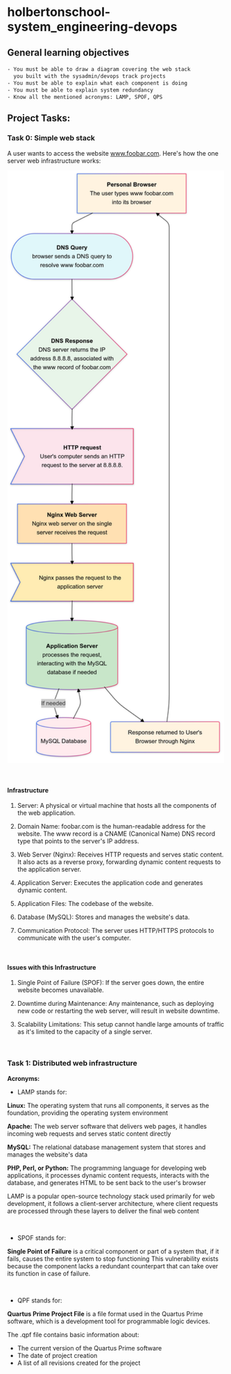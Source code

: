 # holbertonschool-system_engineering-devops

## General learning objectives

    - You must be able to draw a diagram covering the web stack
      you built with the sysadmin/devops track projects
    - You must be able to explain what each component is doing
    - You must be able to explain system redundancy
    - Know all the mentioned acronyms: LAMP, SPOF, QPS


## Project Tasks:

### Task 0: Simple web stack 

A user wants to access the website www.foobar.com. Here's how the one server web infrastructure works:

<p align="left">
<img src="https://github.com/Bomays/holbertonschool-system_engineering-devops/blob/993362b3d0484759f3625f2de43ece3a6e0b1203/Images%20tasks/Simple%20web%20Stack.png" alt="Simple web structure" width="500"/>
</p>

$~$

#### Infrastructure

1. Server: A physical or virtual machine that hosts all the components of the web application.

2. Domain Name: foobar.com is the human-readable address for the website. The www record is a CNAME (Canonical Name) DNS record type that points to the server's IP address.

3. Web Server (Nginx): Receives HTTP requests and serves static content. It also acts as a reverse proxy, forwarding dynamic content requests to the application server.

4. Application Server: Executes the application code and generates dynamic content.

5. Application Files: The codebase of the website.

6. Database (MySQL): Stores and manages the website's data.

7. Communication Protocol: The server uses HTTP/HTTPS protocols to communicate with the user's computer.

$~$

#### Issues with this Infrastructure

1. Single Point of Failure (SPOF): If the server goes down, the entire website becomes unavailable.

2. Downtime during Maintenance: Any maintenance, such as deploying new code or restarting the web server, will result in website downtime.

3. Scalability Limitations: This setup cannot handle large amounts of traffic as it's limited to the capacity of a single server.

$~$

### Task 1: Distributed web infrastructure 








**Acronyms:**

- LAMP stands for:

**Linux:** The operating system that runs all components,
it serves as the foundation, providing the operating system environment

**Apache:** The web server software that delivers web pages,
it handles incoming web requests and serves static content directly

**MySQL:** The relational database management system that stores and manages the website's data

**PHP, Perl, or Python:** The programming language for developing web applications, it processes dynamic content requests, interacts with the database, and generates HTML to be sent back to the user's browser

LAMP is a popular open-source technology stack used primarily for web development, it follows a client-server architecture, where client requests are processed through these layers to deliver the final web content

$~$

- SPOF stands for:

 **Single Point of Failure** is a critical component or part of a system that, if it fails, causes the entire system to stop functioning
 This vulnerability exists because the component lacks a redundant counterpart that can take over its function in case of failure.

$~$

- QPF stands for:

 **Quartus Prime Project File** is a file format used in the Quartus Prime software, which is a development tool for programmable logic devices.

 The .qpf file contains basic information about:

- The current version of the Quartus Prime software
- The date of project creation
- A list of all revisions created for the project
